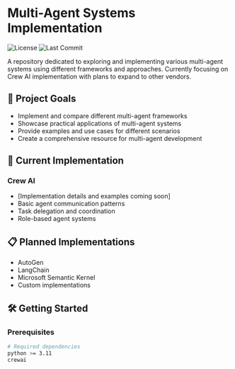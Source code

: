 # Multi-Agent Systems Implementation

![License](https://img.shields.io/github/license/henriquevs/multiAgents)
![Last Commit](https://img.shields.io/github/last-commit/henriquevs/multiAgents)

A repository dedicated to exploring and implementing various multi-agent systems using different frameworks and approaches. Currently focusing on Crew AI implementation with plans to expand to other vendors.

## 🎯 Project Goals

- Implement and compare different multi-agent frameworks
- Showcase practical applications of multi-agent systems
- Provide examples and use cases for different scenarios
- Create a comprehensive resource for multi-agent development

## 🚀 Current Implementation

### Crew AI
- [Implementation details and examples coming soon]
- Basic agent communication patterns
- Task delegation and coordination
- Role-based agent systems

## 📋 Planned Implementations

- AutoGen
- LangChain
- Microsoft Semantic Kernel
- Custom implementations

## 🛠️ Getting Started

### Prerequisites
```bash
# Required dependencies
python >= 3.11
crewai
